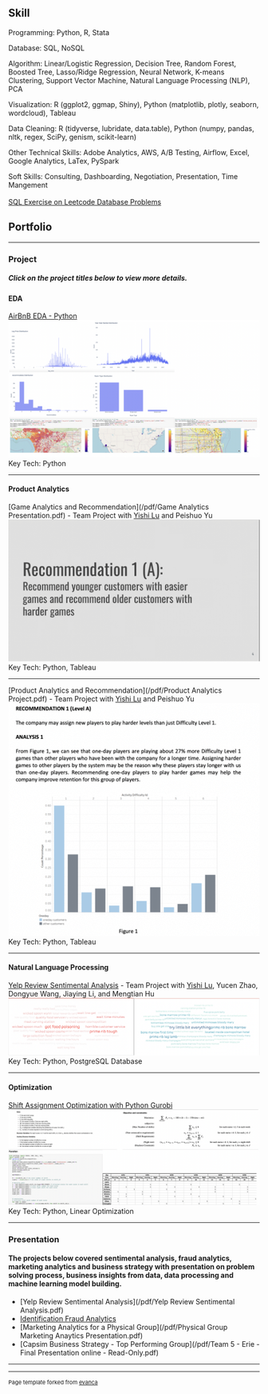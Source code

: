 ## Skill

  Programming: Python, R, Stata
  <br>
  
  Database: SQL, NoSQL
  <br>
  
  Algorithm: Linear/Logistic Regression, Decision Tree, Random Forest, Boosted Tree, Lasso/Ridge Regression, Neural Network, K-means Clustering, Support Vector Machine, Natural Language Processing (NLP), PCA 
  <br>
  
  Visualization: R (ggplot2, ggmap, Shiny), Python (matplotlib, plotly, seaborn, wordcloud), Tableau
  <br>
  
  Data Cleaning: R (tidyverse, lubridate, data.table), Python (numpy, pandas, nltk, regex, SciPy, genism, scikit-learn)
  <br>
  
  Other Technical Skills: Adobe Analytics, AWS, A/B Testing, Airflow, Excel, Google Analytics, LaTex, PySpark
  <br>
  
  Soft Skills: Consulting, Dashboarding, Negotiation, Presentation, Time Mangement  
<br>
[SQL Exercise on Leetcode Database Problems](https://github.com/anyuleannli/SQL)

## Portfolio

---

### Project 
##### Click on the project titles below to view more details.

#### EDA
[AirBnB EDA - Python](https://github.com/anyuleannli/Exploratory-Analysis-on-AirBnB-Data/)
<img src="images/AirBnB_EDA.png?raw=true"/>
Key Tech: Python

---
#### Product Analytics
[Game Analytics and Recommendation](/pdf/Game Analytics Presentation.pdf) - Team Project with [Yishi Lu](https://github.com/yishilu) and Peishuo Yu
<img src="images/Game_1.gif?raw=true"/>
Key Tech: Python, Tableau

---
[Product Analytics and Recommendation](/pdf/Product Analytics Project.pdf) - Team Project with [Yishi Lu](https://github.com/yishilu) and Peishuo Yu
<img src="images/Game_2.gif?raw=true"/>
Key Tech: Python, Tableau

---
#### Natural Language Processing
[Yelp Review Sentimental Analysis](https://github.com/anyuleannli/Review-Analysis/) - Team Project with [Yishi Lu](https://github.com/yishilu), Yucen Zhao, Dongyue Wang, Jiaying Li, and Mengtian Hu
<img src="images/wordcloud.png?raw=true"/>
Key Tech: Python, PostgreSQL Database

---
#### Optimization
[Shift Assignment Optimization with Python Gurobi](https://github.com/anyuleannli/Shift-Assignment-Optimization/)
<img src="images/optimization.png?raw=true"/>
Key Tech: Python, Linear Optimization

---
### Presentation

#### The projects below covered sentimental analysis, fraud analytics, marketing analytics and business strategy with presentation on problem solving process, business insights from data, data processing and machine learning model building.

- [Yelp Review Sentimental Analysis](/pdf/Yelp Review Sentimental Analysis.pdf)
- [Identification Fraud Analytics](/pdf/Presentation.pdf)
- [Marketing Analytics for a Physical Group](/pdf/Physical Group Marketing Anaytics Presentation.pdf)
- [Capsim Business Strategy - Top Performing Group](/pdf/Team 5 - Erie - Final Presentation online  -  Read-Only.pdf)

---




---
<p style="font-size:11px">Page template forked from <a href="https://github.com/evanca/quick-portfolio">evanca</a></p>
<!-- Remove above link if you don't want to attibute -->
